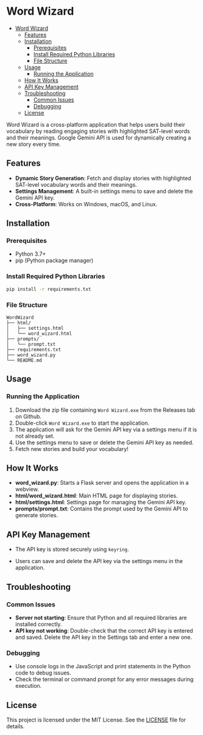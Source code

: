 # Word Wizard


<!-- @import "[TOC]" {cmd="toc" depthFrom=1 depthTo=6 orderedList=false} -->

<!-- code_chunk_output -->

- [Word Wizard](#word-wizard)
  - [Features](#features)
  - [Installation](#installation)
    - [Prerequisites](#prerequisites)
    - [Install Required Python Libraries](#install-required-python-libraries)
    - [File Structure](#file-structure)
  - [Usage](#usage)
    - [Running the Application](#running-the-application)
  - [How It Works](#how-it-works)
  - [API Key Management](#api-key-management)
  - [Troubleshooting](#troubleshooting)
    - [Common Issues](#common-issues)
    - [Debugging](#debugging)
  - [License](#license)

<!-- /code_chunk_output -->


Word Wizard is a cross-platform application that helps users build their vocabulary by reading engaging stories with highlighted SAT-level words and their meanings.
Google Gemini API is used for dynamically creating a new story every time.

## Features

- **Dynamic Story Generation**: Fetch and display stories with highlighted SAT-level vocabulary words and their meanings.
- **Settings Management**: A built-in settings menu to save and delete the Gemini API key.
- **Cross-Platform**: Works on Windows, macOS, and Linux.

## Installation

### Prerequisites

- Python 3.7+
- pip (Python package manager)

### Install Required Python Libraries

```bash
pip install -r requirements.txt
```

### File Structure

```
WordWizard
├── html/
│   ├── settings.html
│   └── word_wizard.html
├── prompts/
│   └── prompt.txt
├── requirements.txt
├── word_wizard.py
└── README.md
```

## Usage

### Running the Application

1. Download the zip file containing `Word Wizard.exe` from the Releases tab on Github.
2. Double-click `Word Wizard.exe` to start the application.
3. The application will ask for the Gemini API key via a settings menu if it is not already set.
4. Use the settings menu to save or delete the Gemini API key as needed.
5. Fetch new stories and build your vocabulary!

## How It Works

- **word_wizard.py**: Starts a Flask server and opens the application in a webview.
- **html/word_wizard.html**: Main HTML page for displaying stories.
- **html/settings.html**: Settings page for managing the Gemini API key.
- **prompts/prompt.txt**: Contains the prompt used by the Gemini API to generate stories.

## API Key Management


- The API key is stored securely using `keyring`.

- Users can save and delete the API key via the settings menu in the application.

## Troubleshooting

### Common Issues

- **Server not starting**: Ensure that Python and all required libraries are installed correctly.
- **API key not working**: Double-check that the correct API key is entered and saved. Delete the API key in the Settings tab and enter a new one.

### Debugging

- Use console logs in the JavaScript and print statements in the Python code to debug issues.
- Check the terminal or command prompt for any error messages during execution.

## License

This project is licensed under the MIT License. See the [LICENSE](LICENSE) file for details.
